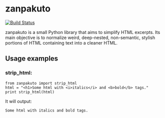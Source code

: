 # zanpakuto

[![Build Status](https://travis-ci.org/amferraz/zanpakuto.png)](http://travis-ci.org/amferraz/zanpakuto)

zanpakuto is a small Python library that aims to simplify HTML excerpts. Its
main objective is to normalize weird, deep-nested, non-semantic, stylish
portions of HTML containing text into a cleaner HTML.

## Usage examples

### strip_html:

    from zanpakuto import strip_html
    html = "<h1>Some html with <i>italics</i> and <b>bold</b> tags."
    print strip_html(html)

It will output:

    Some html with italics and bold tags.
